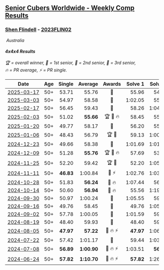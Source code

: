 <style>table {white-space: nowrap;}</style>
<link rel="stylesheet" type="text/css" href="/scw-comp/css/flags.css" />

## [Senior Cubers Worldwide - Weekly Comp Results](/scw-comp/results/)
### [Shen Flindell](README.md) - [2023FLIN02](https://www.worldcubeassociation.org/persons/2023FLIN02?event=444)

<i class="flag flag-AU" />&nbsp;Australia

#### 4x4x4 Results

<span style="white-space: nowrap;">🏆 = overall winner</span>, <span style="white-space: nowrap;">🥇 = 1st senior</span>, <span style="white-space: nowrap;">🥈 = 2nd senior</span>, <span style="white-space: nowrap;">🥉 = 3rd senior</span>, <span style="white-space: nowrap;">🔥 = PR average</span>, <span style="white-space: nowrap;">⚡ = PR single</span>.

| Date | Age | Single | Average | Awards | Solve 1 | Solve 2 | Solve 3 | Solve 4 | Solve 5 | Video |
| :--: | :--: | --: | --: | :--: | --: | --: | --: | --: | --: | :-- |
| [2025-03-17](../../results/2025-03-17/444.md) | 50+ | 53.71 | 55.76 | 🥈 | 55.96 | 54.61 | 56.71 | 53.71 | 58.70 | [Desktop](https://www.facebook.com/events/640124968972990/permalink/643212521997568) / [Mobile](https://m.facebook.com/events/640124968972990?view=permalink&id=643212521997568) |
| [2025-03-03](../../results/2025-03-03/444.md) | 50+ | 54.97 | 58.58 | 🥈 | 1:02.05 | 55.91 | 54.97 | 57.79 | 1:06.02 | [Desktop](https://www.facebook.com/events/1658275441710851/permalink/1665602487644813) / [Mobile](https://m.facebook.com/events/1658275441710851?view=permalink&id=1665602487644813) |
| [2025-02-17](../../results/2025-02-17/444.md) | 50+ | 56.45 | 59.43 | 🥈 | 58.26 | 1:04.47 | 1:00.02 | 1:00.01 | 56.45 | [Desktop](https://www.facebook.com/745394767/videos/1649061172483844) / [Mobile](https://m.facebook.com/745394767/videos/1649061172483844) |
| [2025-02-03](../../results/2025-02-03/444.md) | 50+ | 51.02 | **55.66** | 🏆 🥇 🔥 | 58.45 | 55.95 | 1:04.32 | 51.02 | 52.59 | [Desktop](https://www.facebook.com/745394767/videos/495437773298764) / [Mobile](https://m.facebook.com/745394767/videos/495437773298764) |
| [2025-01-20](../../results/2025-01-20/444.md) | 50+ | 49.77 | 58.17 | 🥈 | 56.20 | 55.52 | 49.77 | 1:02.80 | 1:03.45 | [Desktop](https://www.facebook.com/745394767/videos/2974749546034708) / [Mobile](https://m.facebook.com/745394767/videos/2974749546034708) |
| [2025-01-06](../../results/2025-01-06/444.md) | 50+ | 48.43 | 56.79 | 🏆 🥇 | 59.13 | 1:00.45 | 48.43 | 1:00.16 | 51.09 | [Desktop](https://www.facebook.com/745394767/videos/2478866669123244) / [Mobile](https://m.facebook.com/745394767/videos/2478866669123244) |
| [2024-12-23](../../results/2024-12-23/444.md) | 50+ | 49.66 | 58.38 | 🥈 | 1:01.69 | 1:01.79 | 51.66 | 1:05.89 | 49.66 | [Desktop](https://www.facebook.com/745394767/videos/603523355555702) / [Mobile](https://m.facebook.com/745394767/videos/603523355555702) |
| [2024-12-09](../../results/2024-12-09/444.md) | 50+ | 51.28 | **55.76** | 🏆 🥇 🔥 | 57.69 | 53.95 | 51.28 | 55.65 | 1:00.87 | [Desktop](https://www.facebook.com/745394767/videos/1332345408147385) / [Mobile](https://m.facebook.com/745394767/videos/1332345408147385) |
| [2024-11-25](../../results/2024-11-25/444.md) | 50+ | 52.20 | 59.42 | 🏆 🥇 | 52.20 | 1:05.12 | 55.40 | 1:03.99 | 58.86 | [Desktop](https://www.facebook.com/745394767/videos/559829233336835) / [Mobile](https://m.facebook.com/745394767/videos/559829233336835) |
| [2024-11-11](../../results/2024-11-11/444.md) | 50+ | **46.83** | 1:00.84 | 🥉 ⚡ | 1:02.76 | 1:03.32 | 1:02.66 | **46.83** | 57.11 | [Desktop](https://www.facebook.com/745394767/videos/1582376539032672) / [Mobile](https://m.facebook.com/745394767/videos/1582376539032672) |
| [2024-10-28](../../results/2024-10-28/444.md) | 50+ | 51.83 | **56.24** | 🥈 🔥 | 1:07.44 | 56.46 | 51.83 | 59.89 | 52.38 | [Desktop](https://www.facebook.com/745394767/videos/524533400448602) / [Mobile](https://m.facebook.com/745394767/videos/524533400448602) |
| [2024-10-14](../../results/2024-10-14/444.md) | 50+ | 50.60 | **56.94** | 🥈 🔥 | 55.56 | 1:19.61 | 58.29 | 56.96 | 50.60 | [Desktop](https://www.facebook.com/745394767/videos/1140133744204108) / [Mobile](https://m.facebook.com/745394767/videos/1140133744204108) |
| [2024-09-30](../../results/2024-09-30/444.md) | 50+ | 50.97 | 1:00.24 | 🥉 | 1:05.55 | 59.45 | 1:03.77 | 57.51 | 50.97 | [Desktop](https://www.facebook.com/745394767/videos/837674288411435) / [Mobile](https://m.facebook.com/745394767/videos/837674288411435) |
| [2024-09-16](../../results/2024-09-16/444.md) | 50+ | 49.76 | 58.45 | 🥈 | 49.76 | 1:05.39 | 1:04.31 | 57.57 | 53.48 | [Desktop](https://www.facebook.com/745394767/videos/1540273004040855) / [Mobile](https://m.facebook.com/745394767/videos/1540273004040855) |
| [2024-09-02](../../results/2024-09-02/444.md) | 50+ | 57.78 | 1:00.05 | 🥈 | 1:01.59 | 59.45 | 57.78 | 59.12 | 1:03.24 | [Desktop](https://www.facebook.com/745394767/videos/1630268831699758) / [Mobile](https://m.facebook.com/745394767/videos/1630268831699758) |
| [2024-08-19](../../results/2024-08-19/444.md) | 50+ | 48.40 | 59.93 | 🥈 | 48.40 | 59.86 | 58.37 | 1:01.56 | 1:08.53 | [Desktop](https://www.facebook.com/745394767/videos/861980505482900) / [Mobile](https://m.facebook.com/745394767/videos/861980505482900) |
| [2024-08-05](../../results/2024-08-05/444.md) | 50+ | **47.97** | **57.22** | 🥈 🔥 ⚡ | **47.97** | 1:06.56 | 59.28 | 57.13 | 55.24 | [Desktop](https://www.facebook.com/745394767/videos/1059214845541865) / [Mobile](https://m.facebook.com/745394767/videos/1059214845541865) |
| [2024-07-22](../../results/2024-07-22/444.md) | 50+ | 57.42 | 1:01.17 | 🥈 | 59.44 | 1:03.70 | 1:21.39 | 57.42 | 1:00.37 | [Desktop](https://www.facebook.com/events/785148847162745/permalink/790744909936472) / [Mobile](https://m.facebook.com/events/785148847162745?view=permalink&id=790744909936472) |
| [2024-07-08](../../results/2024-07-08/444.md) | 50+ | **56.89** | **1:00.90** | 🥈 🔥 ⚡ | 1:03.51 | **56.89** | 1:00.82 | 1:04.01 | 58.36 | [Desktop](https://www.facebook.com/745394767/videos/458031110491139) / [Mobile](https://m.facebook.com/745394767/videos/458031110491139) |
| [2024-06-24](../../results/2024-06-24/444.md) | 50+ | **57.82** | **1:10.70** | 🥉 🔥 ⚡ | **57.82** | 1:26.09 | 59.11 | 1:11.42 | 1:21.56 | [Desktop](https://www.facebook.com/745394767/videos/1169371024326806) / [Mobile](https://m.facebook.com/745394767/videos/1169371024326806) |


<!-- Global site tag (gtag.js) - Google Analytics -->
<script async src="https://www.googletagmanager.com/gtag/js?id=UA-86348435-3"></script>
<script>window.dataLayer = window.dataLayer || []; function gtag() {dataLayer.push(arguments);} gtag('js', new Date()); gtag('config', 'UA-86348435-3');</script>
